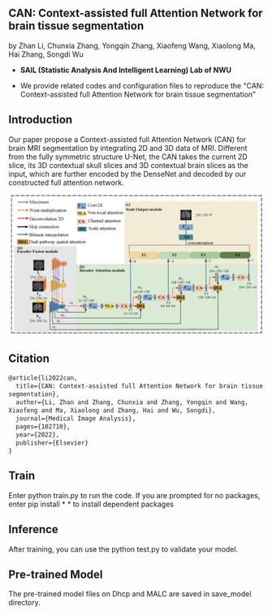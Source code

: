 ## CAN: Context-assisted full Attention Network for brain tissue segmentation

by Zhan Li, Chunxia Zhang, Yongqin Zhang, Xiaofeng Wang, Xiaolong Ma, Hai Zhang, Songdi Wu

* **SAIL (Statistic Analysis And Intelligent Learning) Lab of NWU**

* We provide related codes and configuration files to reproduce the "CAN: Context-assisted full Attention Network for brain tissue segmentation"

## Introduction
Our paper propose a Context-assisted full Attention Network (CAN) for brain MRI segmentation by integrating 2D and 3D data of MRI. Different from the fully
symmetric structure U-Net, the CAN takes the current 2D slice, its 3D contextual skull slices and 3D contextual brain slices as the input, which are further encoded by the DenseNet and decoded by our constructed full attention network.

<div align="center">
  <img src="figures/framework.png" width="600" />
</div>


## Citation
```
@article{li2022can,
  title={CAN: Context-assisted full Attention Network for brain tissue segmentation},
  author={Li, Zhan and Zhang, Chunxia and Zhang, Yongqin and Wang, Xiaofeng and Ma, Xiaolong and Zhang, Hai and Wu, Songdi},
  journal={Medical Image Analysis},
  pages={102710},
  year={2022},
  publisher={Elsevier}
}
```

## Train
Enter python train.py to run the code. If you are prompted for no packages, enter pip install * * to install dependent packages

## Inference
After training, you can use the python test.py to validate your model.

## Pre-trained Model
The pre-trained model files on Dhcp and MALC are saved in save_model directory. 

